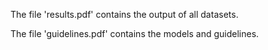 The file 'results.pdf' contains the output of all datasets. 

The file 'guidelines.pdf' contains the models and guidelines.
